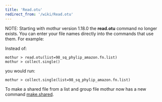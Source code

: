 ```yaml
---
title: 'Read.otu'
redirect_from: '/wiki/Read.otu'
---
```

NOTE: Starting with mothur version 1.18.0 the **read.otu** command no longer
exists. You can enter your file names directly into the commands that
use them. For example:

Instead of:

    mothur > read.otu(list=98_sq_phylip_amazon.fn.list)
    mothur > collect.single()

you would run:

    mothur > collect.single(list=98_sq_phylip_amazon.fn.list)

To make a shared file from a list and group file mothur now has a new
command [make.shared](make.shared).
